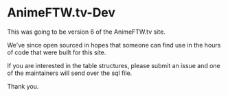 # AnimeFTW.tv-Dev
This was going to be version 6 of the AnimeFTW.tv site.

We've since open sourced in hopes that someone can find use in the hours of code that were built for this site.

If you are interested in the table structures, please submit an issue and one of the maintainers will send over the sql file.

Thank you.
